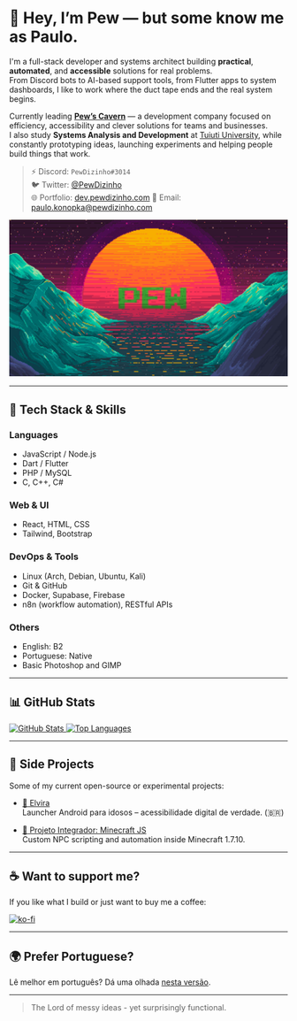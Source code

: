 # 💜 Hey, I’m **Pew** — but some know me as Paulo.

I'm a full-stack developer and systems architect building **practical**, **automated**, and **accessible** solutions for real problems.  
From Discord bots to AI-based support tools, from Flutter apps to system dashboards, I like to work where the duct tape ends and the real system begins.

Currently leading **[Pew’s Cavern](https://github.com/Pews-Cavern)** — a development company focused on efficiency, accessibility and clever solutions for teams and businesses.  
I also study **Systems Analysis and Development** at [Tuiuti University](https://tuiuti.edu.br/), while constantly prototyping ideas, launching experiments and helping people build things that work.

> ⚡ Discord: `PewDizinho#3014`  
> 🐦 Twitter: [@PewDizinho](https://x.com/PewDizinho)  
> 🌐 Portfolio: [dev.pewdizinho.com](https://dev.pewdizinho.com/portfolio/)
> 📧 Email: paulo.konopka@pewdizinho.com

<img src="Background.png" width="700px" alt="Retro Pixel Art background with PEW logo" />

---

## 🚀 Tech Stack & Skills

### Languages  
- JavaScript / Node.js  
- Dart / Flutter  
- PHP / MySQL  
- C, C++, C#

### Web & UI  
- React, HTML, CSS  
- Tailwind, Bootstrap

### DevOps & Tools  
- Linux (Arch, Debian, Ubuntu, Kali)  
- Git & GitHub  
- Docker, Supabase, Firebase  
- n8n (workflow automation), RESTful APIs

### Others  
- English: B2  
- Portuguese: Native  
- Basic Photoshop and GIMP

---

## 📊 GitHub Stats

<a href="https://github.com/PewDizinho">
  <img src="https://github-readme-stats.vercel.app/api?username=PewDizinho&include_all_commits=true&count_private=true&show_icons=true&line_height=20&title_color=2B5BBD&icon_color=1124BB&text_color=A1A1A1&bg_color=0,000000,130F40" alt="GitHub Stats"/>
</a>

<a href="https://github.com/PewDizinho">
  <img src="https://github-readme-stats.vercel.app/api/top-langs?username=PewDizinho&show_icons=true&locale=en&layout=compact&theme=chartreuse-dark" alt="Top Languages" width=355px/>
</a>

---

## 🔨 Side Projects

Some of my current open-source or experimental projects:

- [🧓 Elvira](https://github.com/Pews-Cavern/Elvira)  
  Launcher Android para idosos – acessibilidade digital de verdade. (🇧🇷)

- [🧠 Projeto Integrador: Minecraft JS](https://github.com/Pews-Cavern/Projeto-Integrador-UTP3)  
  Custom NPC scripting and automation inside Minecraft 1.7.10.

---

## ☕ Want to support me?

If you like what I build or just want to buy me a coffee:

[![ko-fi](https://ko-fi.com/img/githubbutton_sm.svg)](https://ko-fi.com/E1E1BAPMC)

---

## 🌍 Prefer Portuguese?

Lê melhor em português? Dá uma olhada [nesta versão](https://github.com/PewDizinho/PewDizinho/blob/main/README-br.md).

---

> The Lord of messy ideas - yet surprisingly functional.
